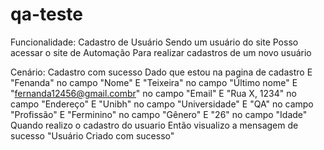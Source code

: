 # qa-teste

Funcionalidade: Cadastro de Usuário
    Sendo um usuário do site
    Posso acessar o site de Automação
    Para realizar cadastros de um novo usuário
    
Cenário: Cadastro com sucesso
  Dado que estou na pagina de cadastro
  E "Fenanda" no campo "Nome"
  E "Teixeira" no campo "Último nome"
  E "fernanda12456@gmail.combr" no campo "Email"
  E "Rua X, 1234" no campo "Endereço"
  E "Unibh" no campo "Universidade"
  E "QA" no campo "Profissão"
  E "Ferminino" no campo "Gênero"
  E "26" no campo "Idade"
Quando realizo o cadastro do usuario
Então visualizo a mensagem de sucesso "Usuário Criado com sucesso"
